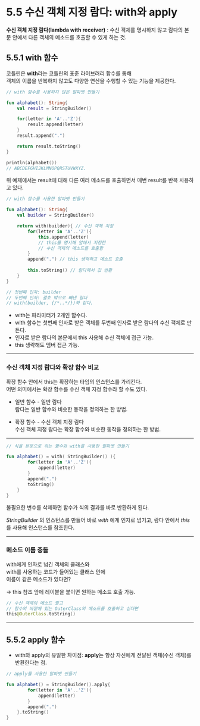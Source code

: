 # 5.5 수신 객체 지정 람다: with와 apply

**수신 객체 지정 람다(lambda with receiver)** : 수신 객체를 명시하지 않고 람다의 본문 안에서 다른 객체의 메소드를 호출할 수 있게 하는 것.

## 5.5.1 with 함수

코틀린은 **with**라는 코틀린의 표준 라이브러리 함수를 통해  
객체의 이름을 반복하지 않고도 다양한 연산을 수행할 수 있는 기능을 제공한다.

```kotlin
// with 함수를 사용하지 않은 알파벳 만들기

fun alphabet(): String{
    val result = StringBuilder()

    for(letter in 'A'..'Z'){
        result.append(letter)
    }
    result.append(".")

    return result.toString()
}

println(alphabet())
// ABCDEFGHIJKLMNOPQRSTUVWXYZ.
```

위 예제에서는 result에 대해 다른 여러 메소드를 호출하면서 매번 result를 반복 사용하고 있다.

```kotlin
// with 함수를 사용한 알파벳 만들기

fun alphabet(): String{
    val builder = StringBuilder()

    return with(builder){ // 수신 객체 지정
        for(letter in 'A'..'Z'){
            this.append(letter)
            // this를 명시해 앞에서 지정한
            // 수신 객체의 메소드를 호출함
        }
        append(".") // this 생략하고 메소드 호출
        
        this.toString() // 람다에서 값 반환
    }
}

// 첫번째 인자: builder
// 두번째 인자: 괄호 밖으로 빼낸 람다 
// with(builder, {/*..*/})와 같다.
```
- with는 파라미터가 2개인 함수다.  
- with 함수는 첫번째 인자로 받은 객체를 두번째 인자로 받은 람다의 수신 객체로 만든다.
- 인자로 받은 람다의 본문에서 this 사용해 수신 객체에 접근 가능.
- this 생략해도 멤버 접근 가능.

-------
### 수신 객체 지정 람다와 확장 함수 비교
확장 함수 안에서 this는 확장하는 타입의 인스턴스를 가리킨다.  
어떤 의미에서는 확장 함수를 수신 객체 지정 함수라 할 수도 있다.

- 일반 함수 - 일반 람다  
람다는 일반 함수와 비슷한 동작을 정의하는 한 방법.  

- 확장 함수 - 수신 객체 지정 람다  
수신 객체 지정 람다는 확장 함수와 비슷한 동작을 정의하는 한 방법.

-------


```kotlin
// 식을 본문으로 하는 함수와 with를 사용한 알파벳 만들기

fun alphabet() = with( StringBuilder() ){ 
        for(letter in 'A'..'Z'){
            append(letter)
        }
        append(".")
        toString()
    }
}
```
불필요한 변수를 삭제하면 함수가 식의 결과를 바로 반환하게 된다.

_StringBuilder_ 의 인스턴스를 만들어 바로 _with_ 에게 인자로 넘기고, 람다 안에서 _this_ 를 사용해 인스턴스를 참조한다.

------
### 메소드 이름 충돌
with에게 인자로 넘긴 객체의 클래스와  
with를 사용하는 코드가 들어있는 클래스 안에  
이름이 같은 메소드가 있다면?

-> this 참조 앞에 레이블을 붙이면 원하는 메소드 호출 가능.

```kotlin
// 수신 객체의 메소드 말고
// 함수의 바깥에 있는 OuterClass의 메소드를 호출하고 싶다면
this@OuterClass.toString()
```
------

## 5.5.2 apply 함수

- with와 apply의 유일한 차이점: **apply**는 항상 자신에게 전달된 객체(수신 객체)를 반환한다는 점.

```kotlin
// apply를 사용한 알파벳 만들기

fun alphabet() = StringBuilder().apply{ 
        for(letter in 'A'..'Z'){
            append(letter)
        }
        append(".")
    }.toString()
}
```



